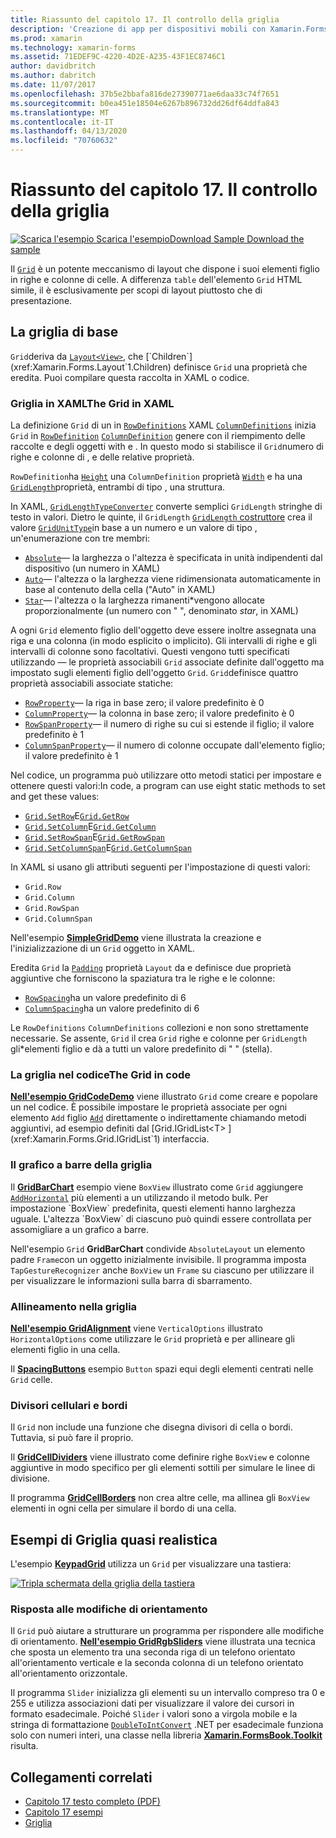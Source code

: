```yaml
---
title: Riassunto del capitolo 17. Il controllo della griglia
description: 'Creazione di app per dispositivi mobili con Xamarin.Forms: riepilogo del capitolo 17. Il controllo della griglia'
ms.prod: xamarin
ms.technology: xamarin-forms
ms.assetid: 71EDEF9C-4220-4D2E-A235-43F1EC8746C1
author: davidbritch
ms.author: dabritch
ms.date: 11/07/2017
ms.openlocfilehash: 37b5e2bbafa816de27390771ae6daa33c74f7651
ms.sourcegitcommit: b0ea451e18504e6267b896732dd26df64ddfa843
ms.translationtype: MT
ms.contentlocale: it-IT
ms.lasthandoff: 04/13/2020
ms.locfileid: "70760632"
---
```

# <a name="summary-of-chapter-17-mastering-the-grid"></a>Riassunto del capitolo 17. Il controllo della griglia

[![Scarica](~/media/shared/download.png) l'esempio Scarica l'esempioDownload Sample Download the sample](https://github.com/xamarin/xamarin-forms-book-samples/tree/master/Chapter17)

Il [`Grid`](xref:Xamarin.Forms.Grid) è un potente meccanismo di layout che dispone i suoi elementi figlio in righe e colonne di celle. A differenza `table` dell'elemento `Grid` HTML simile, il è esclusivamente per scopi di layout piuttosto che di presentazione.

## <a name="the-basic-grid"></a>La griglia di base

`Grid`deriva da [`Layout<View>`](xref:Xamarin.Forms.Layout`1), che [`Children`](xref:Xamarin.Forms.Layout`1.Children) definisce `Grid` una proprietà che eredita. Puoi compilare questa raccolta in XAML o codice.

### <a name="the-grid-in-xaml"></a>Griglia in XAMLThe Grid in XAML

La definizione `Grid` di un in [`RowDefinitions`](xref:Xamarin.Forms.Grid.RowDefinitions) XAML [`ColumnDefinitions`](xref:Xamarin.Forms.Grid.ColumnDefinitions) inizia `Grid` in [`RowDefinition`](xref:Xamarin.Forms.RowDefinition) [`ColumnDefinition`](xref:Xamarin.Forms.ColumnDefinition) genere con il riempimento delle raccolte e degli oggetti with e . In questo modo si stabilisce il `Grid`numero di righe e colonne di , e delle relative proprietà.

`RowDefinition`ha [`Height`](xref:Xamarin.Forms.RowDefinition.Height) una `ColumnDefinition` proprietà [`Width`](xref:Xamarin.Forms.ColumnDefinition.Width) e ha una [`GridLength`](xref:Xamarin.Forms.GridLength)proprietà, entrambi di tipo , una struttura.

In XAML, [`GridLengthTypeConverter`](xref:Xamarin.Forms.GridLengthTypeConverter) converte semplici `GridLength` stringhe di testo in valori. Dietro le quinte, il `GridLength` [ `GridLength` costruttore](xref:Xamarin.Forms.GridLength.%23ctor(System.Double,Xamarin.Forms.GridUnitType)) crea il valore [`GridUnitType`](xref:Xamarin.Forms.GridUnitType)in base a un numero e un valore di tipo , un'enumerazione con tre membri:

- [`Absolute`](xref:Xamarin.Forms.GridUnitType.Absolute)&mdash; la larghezza o l'altezza è specificata in unità indipendenti dal dispositivo (un numero in XAML)
- [`Auto`](xref:Xamarin.Forms.GridUnitType.Auto)&mdash; l'altezza o la larghezza viene ridimensionata automaticamente in base al contenuto della cella ("Auto" in XAML)
- [`Star`](xref:Xamarin.Forms.GridUnitType.Star)&mdash; l'altezza o la larghezza rimanenti\*vengono allocate proporzionalmente (un numero con " ", denominato *star*, in XAML)

A ogni `Grid` elemento figlio dell'oggetto deve essere inoltre assegnata una riga e una colonna (in modo esplicito o implicito). Gli intervalli di righe e gli intervalli di colonne sono facoltativi. Questi vengono tutti specificati utilizzando &mdash; le proprietà associabili `Grid` associate definite dall'oggetto ma impostato sugli elementi figlio dell'oggetto `Grid`. `Grid`definisce quattro proprietà associabili associate statiche:

- [`RowProperty`](xref:Xamarin.Forms.Grid.RowProperty)&mdash; la riga in base zero; il valore predefinito è 0
- [`ColumnProperty`](xref:Xamarin.Forms.Grid.ColumnProperty)&mdash; la colonna in base zero; il valore predefinito è 0
- [`RowSpanProperty`](xref:Xamarin.Forms.Grid.RowSpanProperty)&mdash; il numero di righe su cui si estende il figlio; il valore predefinito è 1
- [`ColumnSpanProperty`](xref:Xamarin.Forms.Grid.ColumnSpanProperty)&mdash; il numero di colonne occupate dall'elemento figlio; il valore predefinito è 1

Nel codice, un programma può utilizzare otto metodi statici per impostare e ottenere questi valori:In code, a program can use eight static methods to set and get these values:

- [`Grid.SetRow`](xref:Xamarin.Forms.Grid.SetRow(Xamarin.Forms.BindableObject,System.Int32))E[`Grid.GetRow`](xref:Xamarin.Forms.Grid.GetRow(Xamarin.Forms.BindableObject))
- [`Grid.SetColumn`](xref:Xamarin.Forms.Grid.SetColumn(Xamarin.Forms.BindableObject,System.Int32))E[`Grid.GetColumn`](xref:Xamarin.Forms.Grid.GetColumn(Xamarin.Forms.BindableObject))
- [`Grid.SetRowSpan`](xref:Xamarin.Forms.Grid.SetRowSpan(Xamarin.Forms.BindableObject,System.Int32))E[`Grid.GetRowSpan`](xref:Xamarin.Forms.Grid.GetRowSpan(Xamarin.Forms.BindableObject))
- [`Grid.SetColumnSpan`](xref:Xamarin.Forms.Grid.SetColumnSpan(Xamarin.Forms.BindableObject,System.Int32))E[`Grid.GetColumnSpan`](xref:Xamarin.Forms.Grid.GetColumnSpan(Xamarin.Forms.BindableObject))

In XAML si usano gli attributi seguenti per l'impostazione di questi valori:

- `Grid.Row`
- `Grid.Column`
- `Grid.RowSpan`
- `Grid.ColumnSpan`

Nell'esempio [**SimpleGridDemo**](https://github.com/xamarin/xamarin-forms-book-samples/tree/master/Chapter17/SimpleGridDemo) viene illustrata la creazione e l'inizializzazione di un `Grid` oggetto in XAML.

Eredita `Grid` la [`Padding`](xref:Xamarin.Forms.Layout.Padding) proprietà `Layout` da e definisce due proprietà aggiuntive che forniscono la spaziatura tra le righe e le colonne:

- [`RowSpacing`](xref:Xamarin.Forms.Grid.RowSpacing)ha un valore predefinito di 6
- [`ColumnSpacing`](xref:Xamarin.Forms.Grid.ColumnSpacing)ha un valore predefinito di 6

Le `RowDefinitions` `ColumnDefinitions` collezioni e non sono strettamente necessarie. Se assente, `Grid` il crea `Grid` righe e colonne per `GridLength` gli\*elementi figlio e dà a tutti un valore predefinito di " " (stella).

### <a name="the-grid-in-code"></a>La griglia nel codiceThe Grid in code

[**Nell'esempio GridCodeDemo**](https://github.com/xamarin/xamarin-forms-book-samples/tree/master/Chapter17/GridCodeDemo) viene illustrato `Grid` come creare e popolare un nel codice. È possibile impostare le proprietà associate per ogni elemento `Add` figlio [`Add`](xref:Xamarin.Forms.Grid.IGridList`1.Add*) direttamente o indirettamente chiamando metodi aggiuntivi, ad esempio definiti dal [Grid.IGridList<T> ](xref:Xamarin.Forms.Grid.IGridList`1) interfaccia.

### <a name="the-grid-bar-chart"></a>Il grafico a barre della griglia

Il [**GridBarChart**](https://github.com/xamarin/xamarin-forms-book-samples/tree/master/Chapter17/GridBarChart) esempio viene `BoxView` illustrato come `Grid` aggiungere [`AddHorizontal`](xref:Xamarin.Forms.Grid.IGridList`1.AddHorizontal*) più elementi a un utilizzando il metodo bulk. Per impostazione `BoxView` predefinita, questi elementi hanno larghezza uguale. L'altezza `BoxView` di ciascuno può quindi essere controllata per assomigliare a un grafico a barre.

Nell'esempio `Grid` **GridBarChart** condivide `AbsoluteLayout` un elemento padre `Frame`con un oggetto inizialmente invisibile. Il programma imposta `TapGestureRecognizer` anche `BoxView` un `Frame` su ciascuno per utilizzare il per visualizzare le informazioni sulla barra di sbarramento.

### <a name="alignment-in-the-grid"></a>Allineamento nella griglia

[**Nell'esempio GridAlignment**](https://github.com/xamarin/xamarin-forms-book-samples/tree/master/Chapter17/GridAlignment) viene `VerticalOptions` illustrato `HorizontalOptions` come utilizzare le `Grid` proprietà e per allineare gli elementi figlio in una cella.

Il [**SpacingButtons**](https://github.com/xamarin/xamarin-forms-book-samples/tree/master/Chapter17/SpacingButtons) esempio `Button` spazi equi degli elementi centrati nelle `Grid` celle.

### <a name="cell-dividers-and-borders"></a>Divisori cellulari e bordi

Il `Grid` non include una funzione che disegna divisori di cella o bordi. Tuttavia, si può fare il proprio.

Il [**GridCellDividers**](https://github.com/xamarin/xamarin-forms-book-samples/tree/master/Chapter17/GridCellDividers) viene illustrato come definire righe `BoxView` e colonne aggiuntive in modo specifico per gli elementi sottili per simulare le linee di divisione.

Il programma [**GridCellBorders**](https://github.com/xamarin/xamarin-forms-book-samples/tree/master/Chapter17/GridCellBorders) non crea altre celle, ma allinea gli `BoxView` elementi in ogni cella per simulare il bordo di una cella.

## <a name="almost-real-life-grid-examples"></a>Esempi di Griglia quasi realistica

L'esempio [**KeypadGrid**](https://github.com/xamarin/xamarin-forms-book-samples/tree/master/Chapter17/KeypadGrid) utilizza un `Grid` per visualizzare una tastiera:

[![Tripla schermata della griglia della tastiera](images/ch17fg12-small.png "Griglia del tastierino")](images/ch17fg12-large.png#lightbox "Griglia del tastierino")

### <a name="responding-to-orientation-changes"></a>Risposta alle modifiche di orientamento

Il `Grid` può aiutare a strutturare un programma per rispondere alle modifiche di orientamento. [**Nell'esempio GridRgbSliders**](https://github.com/xamarin/xamarin-forms-book-samples/tree/master/Chapter17/GridRgbSliders) viene illustrata una tecnica che sposta un elemento tra una seconda riga di un telefono orientato all'orientamento verticale e la seconda colonna di un telefono orientato all'orientamento orizzontale.

Il programma `Slider` inizializza gli elementi su un intervallo compreso tra 0 e 255 e utilizza associazioni dati per visualizzare il valore dei cursori in formato esadecimale. Poiché `Slider` i valori sono a virgola mobile e la stringa di formattazione [`DoubleToIntConvert`](https://github.com/xamarin/xamarin-forms-book-samples/blob/master/Libraries/Xamarin.FormsBook.Toolkit/Xamarin.FormsBook.Toolkit/DoubleToIntConverter.cs) .NET per esadecimale funziona solo con numeri interi, una classe nella libreria [**Xamarin.FormsBook.Toolkit**](https://github.com/xamarin/xamarin-forms-book-samples/tree/master/Libraries/Xamarin.FormsBook.Toolkit) risulta.

## <a name="related-links"></a>Collegamenti correlati

- [Capitolo 17 testo completo (PDF)](https://download.xamarin.com/developer/xamarin-forms-book/XamarinFormsBook-Ch17-Apr2016.pdf)
- [Capitolo 17 esempi](https://github.com/xamarin/xamarin-forms-book-samples/tree/master/Chapter17)
- [Griglia](~/xamarin-forms/user-interface/layouts/grid.md)
